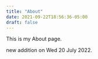 ```yaml
---
title: "About"
date: 2021-09-22T18:56:36-05:00
draft: false
---
```


This is my About page.

new addition on Wed 20 July 2022.